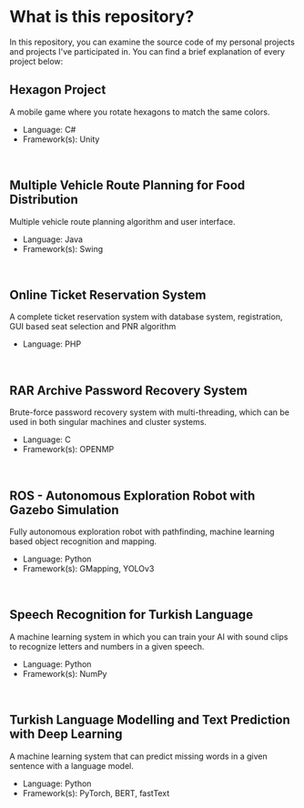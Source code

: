 What is this repository?
======
In this repository, you can examine the source code of my personal projects and projects I've participated in. You can find a brief explanation of every project below:

## Hexagon Project

A mobile game where you rotate hexagons to match the same colors.
  - Language: C#
  - Framework(s): Unity

<br />

## Multiple Vehicle Route Planning for Food Distribution

Multiple vehicle route planning algorithm and user interface.
  - Language: Java
  - Framework(s): Swing

<br />

## Online Ticket Reservation System

A complete ticket reservation system with database system, registration, GUI based seat selection and PNR algorithm
  - Language: PHP

<br />

## RAR Archive Password Recovery System

Brute-force password recovery system with multi-threading, which can be used in both singular machines and cluster systems.
  - Language: C
  - Framework(s): OPENMP

<br />

## ROS - Autonomous Exploration Robot with Gazebo Simulation

Fully autonomous exploration robot with pathfinding, machine learning based object recognition and mapping.
  - Language: Python
  - Framework(s): GMapping, YOLOv3

<br />

## Speech Recognition for Turkish Language

A machine learning system in which you can train your AI with sound clips to recognize letters and numbers in a given speech.
  - Language: Python
  - Framework(s): NumPy

<br />

## Turkish Language Modelling and Text Prediction with Deep Learning

A machine learning system that can predict missing words in a given sentence with a language model.
  - Language: Python
  - Framework(s): PyTorch, BERT, fastText

<br />






